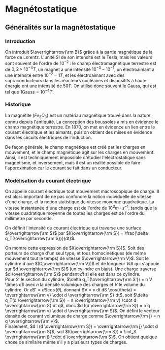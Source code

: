 # Magnétostatique
## Généralités sur la magnétostatique
### Introduction
On introduit $\overrightarrow{\rm B}$ grâce à la partie magnétique de la force
de Lorentz. L'unité SI de son intensité est le Tesla, mais les valeurs sont
souvent de l'ordre de $10^{-2}$ : le champ électromagnétique terrestre est de
$0,2 \times 10^{-4} T$, un magnet a une intensité $10^{-3} - 10^{-1}$, un
électroaimant a une intensité entre $10^{-2} - 1 T$, et les électroaimant avec
des supraconducteurs dans les réacteurs nucléaires et dispositifs à haute
énergie ont une intensité de $50 T$. On utilise donc souvent le Gauss, qui est
tel que $1 \text{Gauss} = 10^{-4} T$.

### Historique
La magnétite ($Fe_2 O_3$) est un matériau magnétique trouvé dans la nature,
connu depuis l'antiquité. La conception des boussoles a mis en évidence le champ
magnétique terrestre. En 1870, on met en évidence un lien entre le courant
électrique et les aimants, puis on obtient des mises en évidence dans les
circuits électriques de l'induction.

De façon générale, le champ magnétique est créé par les charges en mouvement, et
le champ magnétique agit sur les charges en mouvement. Ainsi, il est
techniquement impossible d'étudier l'électrostatique sans magnétisme, et
inversement, mais il est un réalité possible de faire l'approximation car le
courant se fait dans un conducteur.

### Modélisation du courant électrique
On appelle courant électrique tout mouvement macroscopique de charge. Il est
alors important de ne pas confondre la notion individuelle de vitesse d'une
charge, et la notion statistique de vitesse moyenne quadratique. La vitesse
instantanée d'une charge est de l'ordre de $10^3 m \cdot s^{-1}$, tandis que la
vitesse quadratique moyenne de toutes les charges est de l'ordre du millimètre
par seconde.

On définit l'intensité du courant électrique qui traverse une surface $\overrightarrow{\rm S}$
par $I(\overrightarrow{\rm S}) = \frac{\delta q_T(\overrightarrow{\rm S})}{dt}$.

On montre cette expression de $I(\overrightarrow{\rm S})$. Soit des porteurs de
charge d'un seul type, et tous homocinétiques (de même mouvement tout le temps)
de vitesse $\overrightarrow{\rm V}$. Soit le cylindre d'axe $(O,\overrightarrow{\rm V})$
et de longueur $V dt$ qui s'appuie sur $d \overrightarrow{\rm S}$ (un cylindre
en biais). Une charge traverse $d \overrightarrow{\rm S}$ pendant $dt$ si elle
est dans ce cylindre.\
Pour $S'$ le section du cylindre, $\delta q_T(\overrightarrow{\rm S'}) = n V \times q$
avec $n$ la densité volumique des charges et $V$ le volume du cylindre. Or
$d S' = dS \cos(\theta)$, donnant $V = v dt dS \cos(\theta) = \overrightarrow{\rm v} \cdot d \overrightarrow{\rm S} dt$,
soit $\delta q_T(d \overrightarrow{\rm S}) = n \overrightarrow{\rm v} \cdot d \overrightarrow{\rm S} dt q$,
donc $d I(d \overrightarrow{\rm S}) = n q \overrightarrow{\rm v} \cdot d \overrightarrow{\rm S}$.
On défini le vecteur densité de courant volumique de charge comme $\overrightarrow{\rm j} = n q \overrightarrow{\rm v}$.\
Finalement, $d I (d \overrightarrow{\rm S}) = \overrightarrow{\rm j} \cdot d \overrightarrow{\rm S}$,
soit $I(\overrightarrow{\rm S}) = \iint_S \overrightarrow{\rm j} \cdot d \overrightarrow{\rm S}$.
On obtient quelque chose de similaire même s'il y a plusieurs types de charges.
